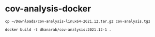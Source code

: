 # cov-analysis-docker

```
cp ~/Downloads/cov-analysis-linux64-2021.12.tar.gz cov-analysis.tgz
```

```
docker build -t dhanarab/cov-analysis:2021.12-1 .
```
